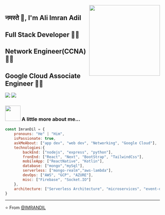 <img align='right' src="https://media.giphy.com/media/M9gbBd9nbDrOTu1Mqx/giphy.gif" width="230">

## नमस्ते 🙏, I'm Ali Imran Adil 
## Full Stack Developer 👨‍💻
## Network Engineer(CCNA) 👨‍💻
## Google Cloud Associate Engineer 👨‍💻

[![](https://img.shields.io/badge/LinkedIn-AliImranAdil-blue)](https://www.linkedin.com/in/ali-imran-adil-65a21842/)
[![](https://img.shields.io/badge/Gmail-aliimranadil2%40gmail.com-red)](mailto:aliimranadil2@gmail.com)


### <img src="https://media.giphy.com/media/VgCDAzcKvsR6OM0uWg/giphy.gif" width="50"> A little more about me...  

```javascript
const ImranDil = {
    pronouns: "He" | "Him",
    isPassionate: true,
    askMeAbout: ["app dev", "web dev", "Networking", "Google Cloud"],
    technologies:{
        backEnd: ["nodejs", "express", "python"],
        fronEnd: ["React", "Next", "BootStrap", "TailwindCss"],
        mobileApp: ["ReactNative", "Kotlin"],
        database: ["mongo","mySql"],
        serverless: ["mongo-realm","aws-lambda"],
        devOps: ["AWS", "GCP", "AZURE"],
        misc: ["Firebase", "Socket.IO"]
    },
    architecture: ["Serverless Architecture", "microservices", "event-driven", "Single page applications"],
}
```

---
⭐️ From [@IMRANDIL](https://github.com/IMRANDIL)
